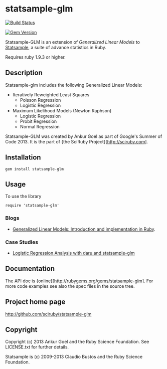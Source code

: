 # statsample-glm

[![Build Status](https://travis-ci.org/SciRuby/statsample-glm.svg?branch=master)](https://travis-ci.org/SciRuby/statsample-glm)

[![Gem Version](https://badge.fury.io/rb/statsample-glm.svg)](http://badge.fury.io/rb/statsample-glm)

Statsample-GLM is an extension of *Generalized Linear Models* to [Statsample](https://github.com/SciRuby/statsample), a suite of advance statistics in Ruby.

Requires ruby 1.9.3 or higher.

## Description

Statsample-glm includes the following Generalized Linear Models:

* Iteratively Reweighted Least Squares
  * Poisson Regression
  * Logistic Regression
* Maximum Likelihood Models (Newton Raphson)
  * Logistic Regression
  * Probit Regression
  * Normal Regression

Statsample-GLM was created by Ankur Goel as part of Google's Summer of Code 2013. It is the part of {the SciRuby Project}[http://sciruby.com].

## Installation

  `gem install statsample-glm`


## Usage

To use the library 

  `require 'statsample-glm'`

### Blogs

* [Generalized Linear Models: Introduction and implementation in Ruby](http://v0dro.github.io/blog/2014/09/21/code-generalized-linear-models-introduction-and-implementation-in-ruby/).

### Case Studies

* [Logistic Regression Analysis with daru and statsample-glm](http://nbviewer.ipython.org/github/SciRuby/sciruby-notebooks/blob/master/Data%20Analysis/Logistic%20Regression%20with%20daru%20and%20statsample-glm.ipynb)

## Documentation 

The API doc is {online}[http://rubygems.org/gems/statsample-glm]. For more code examples see also the spec files in the source tree.

## Project home page

  http://github.com/sciruby/statsample-glm

## Copyright

Copyright (c) 2013 Ankur Goel and the Ruby Science Foundation. See LICENSE.txt for further details.

Statsample is (c) 2009-2013 Claudio Bustos and the Ruby Science Foundation.
